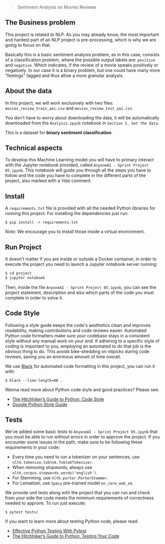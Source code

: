 > Sentiment Analysis on Movies Reviews

## The Business problem

This project is related to NLP. As you may already know, the most important and hardest part of an NLP project is pre-processing, which is why we are going to focus on that.

Basically this is a basic sentiment analysis problem, as in this case, consists of a classification problem, where the possible output labels are: `positive` and `negative`. Which indicates, if the review of a movie speaks positively or negatively. In our case it is a binary problem, but one could have many more "feelings" tagged and thus allow a more granular analysis.

## About the data

In this project, we will work exclusively with two files: `movies_review_train_aai.csv` and `movies_review_test_aai.csv`.

You don't have to worry about downloading the data, it will be automatically downloaded from the `Analysis.ipynb` notebook in `Section 1. Get the data`.

This is a dataset for **binary sentiment classification**.

## Technical aspects

To develop this Machine Learning model you will have to primary interact with the Jupyter notebook provided, called `AnyoneAI - Sprint Project 05.ipynb`. This notebook will guide you through all the steps you have to follow and the code you have to complete in the different parts of the project, also marked with a `TODO` comment.

## Install

A `requirements.txt` file is provided with all the needed Python libraries for running this project. For installing the dependencies just run:

```console
$ pip install -r requirements.txt
```

*Note:* We encourage you to install those inside a virtual environment.

## Run Project

It doesn't matter if you are inside or outside a Docker container, in order to execute the project you need to launch a Jupyter notebook server running:

```bash
$ cd project
$ jupyter notebook
```

Then, inside the file `AnyoneAI - Sprint Project 05.ipynb`, you can see the project statement, description and also which parts of the code you must complete in order to solve it.

## Code Style

Following a style guide keeps the code's aesthetics clean and improves readability, making contributions and code reviews easier. Automated Python code formatters make sure your codebase stays in a consistent style without any manual work on your end. If adhering to a specific style of coding is important to you, employing an automated to do that job is the obvious thing to do. This avoids bike-shedding on nitpicks during code reviews, saving you an enormous amount of time overall.

We use [Black](https://black.readthedocs.io/) for automated code formatting in this project, you can run it with:

```console
$ black --line-length=88 .
```

Wanna read more about Python code style and good practices? Please see:
- [The Hitchhiker’s Guide to Python: Code Style](https://docs.python-guide.org/writing/style/)
- [Google Python Style Guide](https://google.github.io/styleguide/pyguide.html)

## Tests

We've added some basic tests to `AnyoneAI - Sprint Project 05.ipynb` that you must be able to run without errors in order to approve the project. If you encounter some issues in the path, make sure to be following these requirements in your code:

- Every time you need to run a tokenizer on your sentences, use `nltk.tokenize.toktok.ToktokTokenizer`.
- When removing stopwords, always use `nltk.corpus.stopwords.words('english')`.
- For Stemming, use `nltk.porter.PorterStemmer`.
- For Lematizer, use `Spacy` pre-trained model `en_core_web_sm`.

We provide unit tests along with the project that you can run and check from your side the code meets the minimum requirements of correctness needed to approve. To run just execute:

```console
$ pytest tests/
```

If you want to learn more about testing Python code, please read:
- [Effective Python Testing With Pytest](https://realpython.com/pytest-python-testing/)
- [The Hitchhiker’s Guide to Python: Testing Your Code](https://docs.python-guide.org/writing/tests/)
